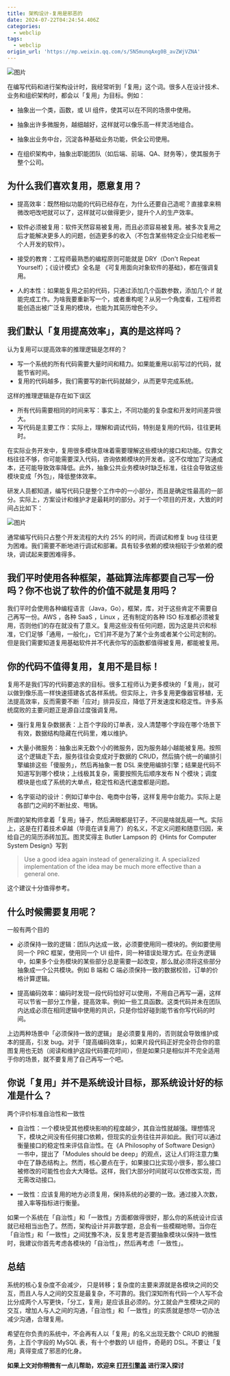 ```yaml
---
title: 架构设计-复用是邪恶的
date: 2024-07-22T04:24:54.406Z
categories:
  - webclip
tags:
  - webclip
origin_url: 'https://mp.weixin.qq.com/s/5N5munqAxg0B_avZWjVZNA'
---
```


![图片](https://mmbiz.qpic.cn/sz_mmbiz_jpg/sYwOgQTpxzIlEQlpbsXiapnVfOGK6uIicpkzsLiaN375R9w4US1WEIYwyWYVJflmzZnIKdHNxBPECaVvrszdUSKUQ/640?wx_fmt=jpeg\&from=appmsg\&tp=webp\&wxfrom=5\&wx_lazy=1\&wx_co=1)

在编写代码和进行架构设计时，我经常听到「复用」这个词。很多人在设计技术、业务和组织架构时，都会以「复用」为目标。例如：

* 抽象出一个类，函数，或 UI 组件，使其可以在不同的场景中使用。

* 抽象出许多微服务，越细越好，这样就可以像乐高一样灵活地组合。

* 抽象出业务中台，沉淀各种基础业务功能，供全公司使用。

* 在组织架构中，抽象出职能团队（如后端、前端、QA、财务等），使其服务于整个公司。

## 为什么我们喜欢复用，愿意复用？

* 提高效率：既然相似功能的代码已经存在，为什么还要自己造呢？直接拿来稍微改吧改吧就可以了，这样就可以做得更少，提升个人的生产效率。

* 软件必须被复用：软件天然容易被复用，而且必须容易被复用。被多次复用之后才能解决更多人的问题，创造更多的收入（不包含某些特定企业只给老板一个人开发的软件）。

* 接受的教育：工程师最熟悉的编程原则可能就是 DRY（Don't Repeat Yourself）；《设计模式》全名是 《可复用面向对象软件的基础》，都在强调复用。

* 人的本性：如果能复用之前的代码，只通过添加几个函数参数，添加几个 if 就能完成工作。为啥我要重新写一个，或者重构呢？从另一个角度看，工程师若能创造出被广泛复用的模块，也能为其简历增色不少。

## 我们默认「复用提高效率」，真的是这样吗？

认为复用可以提高效率的推理逻辑是怎样的？

* 写一个系统的所有代码需要大量时间和精力。如果能重用以前写过的代码，就能节省时间。
* 复用的代码越多，我们需要写的新代码就越少，从而更早完成系统。

这样的推理逻辑是存在如下误区

* 所有代码需要相同的时间来写：事实上，不同功能的复杂度和开发时间差异很大。
* 写代码是主要工作：实际上，理解和调试代码，特别是复用的代码，往往更耗时。

在实际业务开发中，复用很多模块意味着需要理解这些模块的接口和功能。仅靠文档往往不够，你可能需要深入代码，咨询依赖模块的开发者。这不仅增加了沟通成本，还可能导致效率降低。此外，抽象公共业务模块时缺乏标准，往往会导致这些模块变成「外包」，降低整体效率。

研发人员都知道，编写代码只是整个工作中的一小部分，而且是确定性最高的一部分。实际上，方案设计和维护才是最耗时的部分。对于一个项目的开发，大致的时间占比如下：

![图片](https://mmbiz.qpic.cn/sz_mmbiz_png/sYwOgQTpxzIiat3SmHyALqWpILYpwoXbfL3MgavLiayIibvgNYII8rbQpFw7HqqfR4zZZjZCMEiawahBoSLjOMtChA/640?wx_fmt=png\&from=appmsg\&tp=webp\&wxfrom=5\&wx_lazy=1\&wx_co=1)

通常编写代码只占整个开发流程的大约 25% 的时间，而调试和修复 bug 往往更为困难。我们需要不断地进行调试和部署。具有较多依赖的模块相较于少依赖的模块，调试起来要困难得多。

## 我们平时使用各种框架，基础算法库都要自己写一份吗？你不也说了软件的价值不就是复用吗？

我们平时会使用各种编程语言（Java，Go），框架，库，对于这些肯定不需要自己再写一份。AWS ，各种 SaaS ，Linux ，还有制定的各种 ISO 标准都必须被复用，否则他们的存在就没有了意义。复用这些没有任何问题，因为这是共识和标准，它们足够「通用，一般化」，它们并不是为了某个业务或者某个公司定制的。但是我们需要知道复用基础软件并不代表你写的函数都值得被复用，都能被复用。

## 你的代码不值得复用，复用不是目标！

复用不是我们写的代码要追求的目标。很多工程师认为更多模块的「复用」，就可以做到像乐高一样快速搭建各式各样系统。但实际上，许多复用更像器官移植，无法提高效率，反而需要不断「应对」排异反应，降低了开发速度和稳定性。许多系统腐败的主要问题正是源自过度强调复用。

* 强行复用复杂数据表：上百个字段的订单表，没人清楚哪个字段在哪个场景下有效，数据结构隐藏在代码里，难以维护。

* 大量小微服务：抽象出来无数个小的微服务，因为服务越小越能被复用。按照这个逻辑走下去，服务往往会变成对于数据的 CRUD，然后搞个统一的编排引擎编排这些「傻服务」，然后再抽象一套 DSL 来使用编排引擎；结果是代码不知道写到哪个模块；上线极其复杂，需要按照先后顺序发布 N 个模块；调度模块是也成了系统的大单点，稳定性和迭代速度都是问题。

* 名字驱动的设计：例如订单中台、电商中台等，这样复用中台能力。实际上是各部门之间的不断扯皮、甩锅。

所谓的架构师拿着「复用」锤子，然后满眼都是钉子，不问是啥就乱砸一气。实际上，这是在打着技术卓越（毕竟在讲复用了）的名义，不定义问题和随意归因，来给自己的简历添砖加瓦。图灵奖得主 Butler Lampson 的《Hints for Computer System Design》写到

> Use a good idea again instead of generalizing it. A specialized implementation of the idea may be much more effective than a general one.

这个建议十分值得参考。

## 什么时候需要复用呢？

一般有两个目的

* 必须保持一致的逻辑：团队内达成一致，必须要使用同一模块的。例如要使用同一个 PRC 框架，使用同一个 UI 组件，同一种错误处理方式。在业务逻辑中，如果多个业务模块的某些部分总是需要一起改变，那么就必须将这些部分抽象成一个公共模块。例如 B 端和 C 端必须保持一致的数据校验，订单的价格计算逻辑。

* 提高编码效率：编码时发现一段代码恰好可以使用，不用自己再写一遍，这样可以节省一部分工作量，提高效率。例如一些工具函数。这类代码并未在团队内达成必须在相同逻辑中使用的共识，只是你恰好碰到能节省你写代码的时间。

上边两种场景中「必须保持一致的逻辑」 是必须要复用的，否则就会导致维护成本的提高，引发 bug。对于「提高编码效率」，如果片段代码正好完全符合你的意图复用也无妨（阅读和维护这段代码要花时间），但是如果只是相似并不完全适用于你的场景，就不要复用了自己再写一个吧。

## 你说「复用」并不是系统设计目标，那系统设计好的标准是什么？

两个评价标准自治性和一致性

* 自治性：一个模块受其他模块影响的程度越少，其自治性就越强。理想情况下，模块之间没有任何接口依赖，但现实的业务往往并非如此。我们可以通过衡量接口的稳定性来评估自治性。在《A Philosophy of Software Design》一书中，提出了「Modules should be deep」的观点，这让人们将注意力集中在了静态结构上。然而，核心要点在于，如果接口比实现小很多，那么接口被修改的可能性也会大大降低。这样，我们大部分时间就可以仅修改实现，而无需改动接口。

* 一致性：应该复用的地方必须复用，保持系统的必要的一致。通过接入次数，接入率等指标进行衡量。

如果一个系统在「自治性」和「一致性」方面都做得很好，那么你的系统设计应该就已经相当出色了。然而，架构设计并非数学题，总会有一些模糊地带。当你在「自治性」和「一致性」之间犹豫不决，反复思考是否要抽象模块以保持一致性时，我建议你首先考虑各模块的「自治性」，然后再考虑「一致性」。

## 总结

系统的核心复杂度不会减少， 只是转移；复杂度的主要来源就是各模块之间的交互，而且人与人之间的交互是最复杂，不可靠的。我们深知所有代码一个人写不会比分成两个人写更快，「分工，复用」是应该且必须的。分工就会产生模块之间的交互，增加人与人之间的沟通，「自治性」和「一致性」的实质就是想尽一切办法减少沟通，合理复用。

希望在你负责的系统中，不会再有人以「复用」的名义出现无数个 CRUD 的微服务，上百个字段的 MySQL 表，有十个参数的 UI 组件，奇葩的 DSL。不要让「复用」真得变成了邪恶的化身。

**如果上文对你稍微有一点儿帮助，欢迎来 [打开引擎盖]() 进行深入探讨**


  